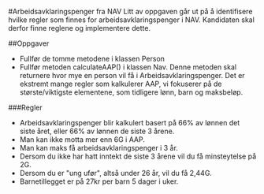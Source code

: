 #Arbeidsavklaringspenger fra NAV
Litt av oppgaven går ut på å identifisere hvilke regler som finnes for arbeidsavklaringspenger i NAV. Kandidaten skal derfor finne reglene og implementere dette.

##Oppgaver
- Fullfør de tomme metodene i klassen Person
- Fullfør metoden calculateAAP() i klassen Nav. Denne metoden skal returnere hvor mye en person vil få i Arbeidsavklaringspenger. Det er ekstremt mange regler som kalkulerer AAP, vi fokuserer på de største/viktigste elementene, som tidligere lønn, barn og maksbeløp.

###Regler
- Arbeidsavklaringspenger blir kalkulert basert på 66% av lønnen det siste året, eller 66% av lønnen de siste 3 årene. 
- Man kan ikke motta mer enn 6G i AAP. 
- Man kan maks få arbeidsavklaringspenger i 3 år. 
- Dersom du ikke har hatt inntekt de siste 3 årene vil du få minsteytelse på 2G. 
- Dersom du er "ung ufør", altså under 26 år, vil du få 2,44G. 
- Barnetillegget er på 27kr per barn 5 dager i uker.
